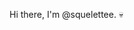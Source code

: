 Hi there, I'm @squelettee. 💀

<!---
squelettee/squelettee is a ✨ special ✨ repository because its `README.md` (this file) appears on your GitHub profile.
You can click the Preview link to take a look at your changes.
--->
